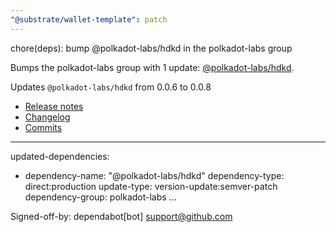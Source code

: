 ```yaml
---
"@substrate/wallet-template": patch
---
```


chore(deps): bump @polkadot-labs/hdkd in the polkadot-labs group

Bumps the polkadot-labs group with 1 update: [@polkadot-labs/hdkd](https://github.com/polkadot-labs/hdkd).


Updates `@polkadot-labs/hdkd` from 0.0.6 to 0.0.8
- [Release notes](https://github.com/polkadot-labs/hdkd/releases)
- [Changelog](https://github.com/polkadot-labs/hdkd/blob/main/release-please-config.json)
- [Commits](https://github.com/polkadot-labs/hdkd/compare/hdkd-v0.0.6...hdkd-v0.0.8)

---
updated-dependencies:
- dependency-name: "@polkadot-labs/hdkd"
  dependency-type: direct:production
  update-type: version-update:semver-patch
  dependency-group: polkadot-labs
...

Signed-off-by: dependabot[bot] <support@github.com>
